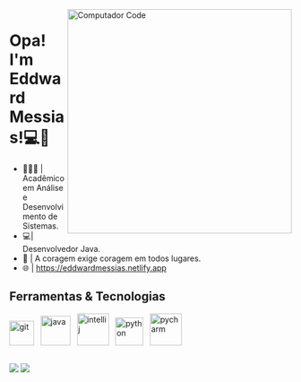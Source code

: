<img src="https://raw.githubusercontent.com/MicaelliMedeiros/micaellimedeiros/master/image/computer-illustration.png" min-width="400px" max-width="400px" width="400px" align="right" alt="Computador Code">

# Opa! I'm Eddward Messias!💻🌵   
- 👨🏽‍🎓 | Acadêmico em Análise e Desenvolvimento de Sistemas.
- 💻| Desenvolvedor Java. 
- 🌵 | A coragem exige coragem em todos lugares.              
- 🌐 | https://eddwardmessias.netlify.app

<h2 align="left" >Ferramentas & Tecnologias</h2>
<p float="left">
<img src="https://cdn.jsdelivr.net/gh/devicons/devicon/icons/git/git-original.svg" alt="git" width="44" height="44" >&nbsp;&nbsp;
<img src="https://cdn.jsdelivr.net/gh/devicons/devicon/icons/java/java-original.svg" alt="java" width="53" height="53" >&nbsp;&nbsp;
<img src="https://cdn.jsdelivr.net/gh/devicons/devicon/icons/intellij/intellij-original-wordmark.svg" alt="intellij" width="57" height="57" >&nbsp;&nbsp;
<img src="https://cdn.jsdelivr.net/gh/devicons/devicon/icons/python/python-original.svg" alt="python" width="50" height="50" >&nbsp;&nbsp;
<img src="https://cdn.jsdelivr.net/gh/devicons/devicon/icons/pycharm/pycharm-original-wordmark.svg" alt="pycharm" width="57" height="57" >&nbsp;&nbsp;
</p>

## 
<a href="www.linkedin.com/in/eddwardmessias/" target="_blank"><img src="https://img.shields.io/badge/-LinkedIn-blue?style=flat-square&logo=Linkedin&logoColor=white&link" target="_blank"></a> 
<a href = "mailto:eddward.messias@gmail.com"><img src="https://img.shields.io/badge/-Gmail-c14438?style=flat-square&logo=Gmail&logoColor=white&link" target="_blank"></a>
